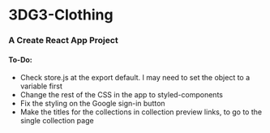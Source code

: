 # 3DG3-Clothing
### A Create React App Project

#### To-Do:
* Check store.js at the export default. I may need to set the object to a 
    variable first
* Change the rest of the CSS in the app to styled-components
* Fix the styling on the Google sign-in button
* Make the titles for the collections in collection preview links, to go to the 
    single collection page
